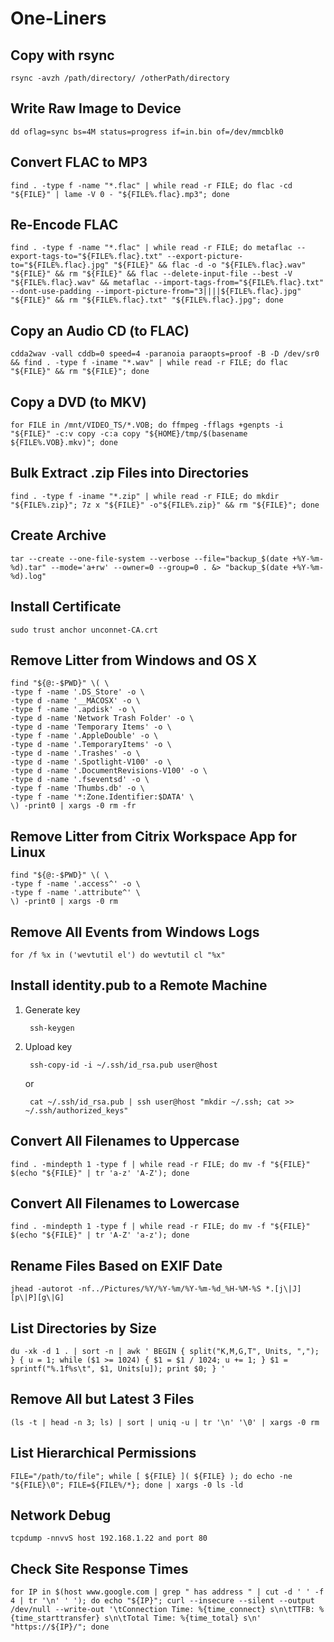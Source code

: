 # One-Liners

## Copy with rsync
	rsync -avzh /path/directory/ /otherPath/directory

## Write Raw Image to Device
	dd oflag=sync bs=4M status=progress if=in.bin of=/dev/mmcblk0

## Convert FLAC to MP3
	find . -type f -name "*.flac" | while read -r FILE; do flac -cd "${FILE}" | lame -V 0 - "${FILE%.flac}.mp3"; done

## Re-Encode FLAC
	find . -type f -name "*.flac" | while read -r FILE; do metaflac --export-tags-to="${FILE%.flac}.txt" --export-picture-to="${FILE%.flac}.jpg" "${FILE}" && flac -d -o "${FILE%.flac}.wav" "${FILE}" && rm "${FILE}" && flac --delete-input-file --best -V "${FILE%.flac}.wav" && metaflac --import-tags-from="${FILE%.flac}.txt" --dont-use-padding --import-picture-from="3||||${FILE%.flac}.jpg" "${FILE}" && rm "${FILE%.flac}.txt" "${FILE%.flac}.jpg"; done

## Copy an Audio CD (to FLAC)
	cdda2wav -vall cddb=0 speed=4 -paranoia paraopts=proof -B -D /dev/sr0 && find . -type f -iname "*.wav" | while read -r FILE; do flac "${FILE}" && rm "${FILE}"; done

## Copy a DVD (to MKV)
	for FILE in /mnt/VIDEO_TS/*.VOB; do ffmpeg -fflags +genpts -i "${FILE}" -c:v copy -c:a copy "${HOME}/tmp/$(basename ${FILE%.VOB}.mkv)"; done

## Bulk Extract .zip Files into Directories
	find . -type f -iname "*.zip" | while read -r FILE; do mkdir "${FILE%.zip}"; 7z x "${FILE}" -o"${FILE%.zip}" && rm "${FILE}"; done

## Create Archive
	tar --create --one-file-system --verbose --file="backup_$(date +%Y-%m-%d).tar" --mode='a+rw' --owner=0 --group=0 . &> "backup_$(date +%Y-%m-%d).log"

## Install Certificate
	sudo trust anchor unconnet-CA.crt

## Remove Litter from Windows and OS X
	find "${@:-$PWD}" \( \
	-type f -name '.DS_Store' -o \
	-type d -name '__MACOSX' -o \
	-type f -name '.apdisk' -o \
	-type d -name 'Network Trash Folder' -o \
	-type d -name 'Temporary Items' -o \
	-type f -name '.AppleDouble' -o \
	-type d -name '.TemporaryItems' -o \
	-type d -name '.Trashes' -o \
	-type d -name '.Spotlight-V100' -o \
	-type d -name '.DocumentRevisions-V100' -o \
	-type d -name '.fseventsd' -o \
	-type f -name 'Thumbs.db' -o \
	-type f -name '*:Zone.Identifier:$DATA' \
	\) -print0 | xargs -0 rm -fr

## Remove Litter from Citrix Workspace App for Linux
	find "${@:-$PWD}" \( \
	-type f -name '.access^' -o \
	-type f -name '.attribute^' \
	\) -print0 | xargs -0 rm

## Remove All Events from Windows Logs
	for /f %x in ('wevtutil el') do wevtutil cl "%x"

## Install identity.pub to a Remote Machine
1. Generate key

		ssh-keygen

2. Upload key

		ssh-copy-id -i ~/.ssh/id_rsa.pub user@host

	or

		cat ~/.ssh/id_rsa.pub | ssh user@host "mkdir ~/.ssh; cat >> ~/.ssh/authorized_keys"

## Convert All Filenames to Uppercase
	find . -mindepth 1 -type f | while read -r FILE; do mv -f "${FILE}" $(echo "${FILE}" | tr 'a-z' 'A-Z'); done

## Convert All Filenames to Lowercase
	find . -mindepth 1 -type f | while read -r FILE; do mv -f "${FILE}" $(echo "${FILE}" | tr 'A-Z' 'a-z'); done

## Rename Files Based on EXIF Date
	jhead -autorot -nf../Pictures/%Y/%Y-%m/%Y-%m-%d_%H-%M-%S *.[j\|J][p\|P][g\|G]

## List Directories by Size
	du -xk -d 1 . | sort -n | awk ' BEGIN { split("K,M,G,T", Units, ","); } { u = 1; while ($1 >= 1024) { $1 = $1 / 1024; u += 1; } $1 = sprintf("%.1f%s\t", $1, Units[u]); print $0; } '

## Remove All but Latest 3 Files
	(ls -t | head -n 3; ls) | sort | uniq -u | tr '\n' '\0' | xargs -0 rm

## List Hierarchical Permissions
	FILE="/path/to/file"; while [ ${FILE} ]( ${FILE} ); do echo -ne "${FILE}\0"; FILE=${FILE%/*}; done | xargs -0 ls -ld

## Network Debug
	tcpdump -nnvvS host 192.168.1.22 and port 80

## Check Site Response Times
	for IP in $(host www.google.com | grep " has address " | cut -d ' ' -f 4 | tr '\n' ' '); do echo "${IP}"; curl --insecure --silent --output /dev/null --write-out '\tConnection Time: %{time_connect} s\n\tTTFB: %{time_starttransfer} s\n\tTotal Time: %{time_total} s\n' "https://${IP}/"; done
